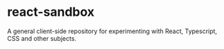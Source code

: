 # react-sandbox
A general client-side repository for experimenting with React, Typescript, CSS and other subjects.
